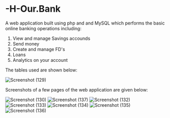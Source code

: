 # -H-Our.Bank
A web application built using php and and MySQL which performs the basic online banking operations including:
1. View and manage Savings accounds
2. Send money
3. Create and manage FD's
4. Loans
5. Analytics on your account

The tables used are shown below:

![Screenshot (129)](https://user-images.githubusercontent.com/57533513/102988700-56b42b80-453a-11eb-87a8-3d456c829f05.png)

Screenshots of a few pages of the web application are given below:

![Screenshot (130)](https://user-images.githubusercontent.com/57533513/102988709-5b78df80-453a-11eb-8ada-15ca7e9059f9.png)
![Screenshot (137)](https://user-images.githubusercontent.com/57533513/102988721-5e73d000-453a-11eb-9533-9d6a0baefda5.png)
![Screenshot (132)](https://user-images.githubusercontent.com/57533513/102988727-616ec080-453a-11eb-8a55-73e9bca9aee7.png)
![Screenshot (133)](https://user-images.githubusercontent.com/57533513/102988734-6469b100-453a-11eb-8afb-b4ba5dba6bed.png)
![Screenshot (134)](https://user-images.githubusercontent.com/57533513/102988744-67fd3800-453a-11eb-9946-531bc3025178.png)
![Screenshot (135)](https://user-images.githubusercontent.com/57533513/102988747-6a5f9200-453a-11eb-9a85-68318f383bbb.png)
![Screenshot (136)](https://user-images.githubusercontent.com/57533513/102988755-6d5a8280-453a-11eb-894e-488b128346ab.png)
